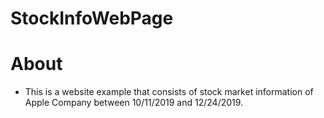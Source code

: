 # StockInfoWebPage

# About

* This is a website example that consists of stock market information of Apple Company between 10/11/2019 and 12/24/2019.